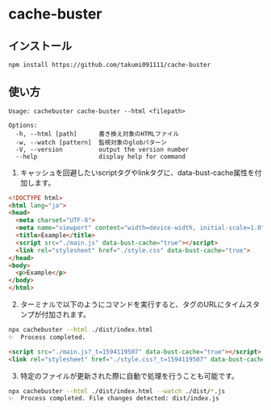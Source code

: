 # cache-buster

## インストール

```sh
npm install https://github.com/takumi091111/cache-buster
```

## 使い方

```
Usage: cachebuster cache-buster --html <filepath>

Options:
  -h, --html [path]      書き換え対象のHTMLファイル
  -w, --watch [pattern]  監視対象のglobパターン
  -V, --version          output the version number
  --help                 display help for command
```

1. キャッシュを回避したいscriptタグやlinkタグに、data-bust-cache属性を付加します。

```html
<!DOCTYPE html>
<html lang="ja">
<head>
  <meta charset="UTF-8">
  <meta name="viewport" content="width=device-width, initial-scale=1.0">
  <title>Example</title>
  <script src="./main.js" data-bust-cache="true"></script>
  <link rel="stylesheet" href="./style.css" data-bust-cache="true">
</head>
<body>
  <p>Example</p>
</body>
</html>
```

2. ターミナルで以下のようにコマンドを実行すると、タグのURLにタイムスタンプが付加されます。

```sh
npx cachebuster --html ./dist/index.html
✨  Process completed.
```

```html
<script src="./main.js?_t=1594119507" data-bust-cache="true"></script>
<link rel="stylesheet" href="./style.css?_t=1594119507" data-bust-cache="true">
```

3. 特定のファイルが更新された際に自動で処理を行うことも可能です。

```sh
npx cachebuster --html ./dist/index.html --watch ./dist/*.js
✨  Process completed. File changes detected: dist/index.js
```
